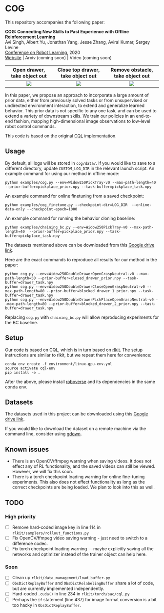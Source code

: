 # COG

This repository accompanies the following paper:

**COG: Connecting New Skills to Past Experience with Offline Reinforcement Learning** <br/>
Avi Singh, Albert Yu, Jonathan Yang, Jesse Zhang, Aviral Kumar, Sergey Levine <br/>
[Conference on Robot Learning](https://www.robot-learning.org/), 2020 <br/>
[Website](https://sites.google.com/view/cog-rl) | Arxiv (coming soon) | Video (coming soon)

| Open drawer, take object out      |   Close top drawer, take object out | Remove obstacle, take object out | 
:-------------------------:|:-------------------------:|:-------------------------:
![](https://i.imgur.com/IeePcyx.gif) | ![](https://i.imgur.com/SczIcrw.gif) | ![](https://i.imgur.com/F8Mxvvk.gif) |

In this paper, we propose an approach to incorporate a large amount of prior 
data, either from previously solved tasks or from unsupervised or undirected
environment interaction, to extend and generalize learned behavior. This prior 
data is not specific to any one task, and can be used to extend a variety of
downstream skills. We train our policies in an end-to-end fashion, mapping 
high-dimensional image observations to low-level robot control commands. 

This code is based on the original [CQL](https://github.com/aviralkumar2907/CQL)
implementation. 

## Usage

By default, all logs will be stored in `cog/data/`. If you would like to save to
a different directory, update `CUSTOM_LOG_DIR` in the relevant launch script. 
An example command for using our method in offline mode: 

`python examples/cog.py --env=Widow250PickTray-v0 --max-path-length=40 
--prior-buffer=pickplace_prior.npy --task-buffer=pickplace_task.npy`

An example command for online finetuning from a saved checkpoint:

`python examples/cog_finetune.py --checkpoint-dir=LOG_DIR 
--online-data-only --checkpoint-epoch=1000`

An example command for running the behavior cloning baseline:

`python examples/chaining_bc.py --env=Widow250PickTray-v0 --max-path-length=40 
--prior-buffer=pickplace_prior.npy --task-buffer=pickplace_task.npy`

The datasets mentioned above can be downloaded from this
[Google drive link](https://drive.google.com/drive/folders/1jxBQE1adsFT1sWsfatbhiZG6Zkf3EW0Q?usp=sharing). 

Here are the exact commands to reproduce all results for our method in the paper:

```shell script
python cog.py --env=Widow250DoubleDrawerOpenGraspNeutral-v0 --max-path-length=50 --prior-buffer=closed_drawer_prior.npy --task-buffer=drawer_task.npy
python cog.py --env=Widow250DoubleDrawerCloseOpenGraspNeutral-v0 --max-path-length=80 --prior-buffer=blocked_drawer_1_prior.npy --task-buffer=drawer_task.npy
python cog.py --env=Widow250DoubleDrawerPickPlaceOpenGraspNeutral-v0 --max-path-length=80 --prior-buffer=blocked_drawer_2_prior.npy --task-buffer=drawer_task.npy
```

Replacing `cog.py` with `chaining_bc.py` will allow reproducing experiments
for the BC baseline. 

## Setup
Our code is based on CQL, which is in turn based on [rlkit](https://github.com/vitchyr/rlkit). 
The setup instructions are similar to rlkit, but we repeat them here for convenience:

```shell script
conda env create -f environment/linux-gpu-env.yml
source activate cql-env
pip install -e .
```

After the above, please install [roboverse](https://github.com/avisingh599/roboverse)
and its dependencies in the same conda env. 

## Datasets
The datasets used in this project can be downloaded using this 
[Google drive link](https://drive.google.com/drive/folders/1jxBQE1adsFT1sWsfatbhiZG6Zkf3EW0Q?usp=sharing). 

If you would like to download the dataset on a remote machine via the command
line, consider using [gdown](https://pypi.org/project/gdown/). 

## Known issues
- There is an OpenCV/ffmpeg warning when saving videos. It does not effect any 
of RL functionality, and the saved videos can still be viewed. However, we will fix this soon. 
- There is a torch checkpoint loading warning for online fine-tuning experiments.
This also does not effect functionality as long as the correct checkpoints are 
being loaded. We plan to look into this as well. 


## TODO
### High priority
- [ ] Remove hard-coded image key in line 114 in `rlkit/samplers/rollout_functions.py`
- [ ] Fix OpenCV/ffmpeg video saving warning - just need to switch to a difference codec. 
- [ ] Fix torch checkpoint loading warning -- maybe explicitly saving all the networks and optimizer instead of the trainer object can help here. 

### Soon
- [ ] Clean up `rlkit/data_management/load_buffer.py`
- [ ] `ObsDictReplayBuffer` and `ObsDictRelabelingBuffer` share a lot of code, but are currently implemented independently.
- [ ] Hard-coded `.cuda()` in line 234 in `rlkit/torch/sac/cql.py`
- [ ] Perhaps the `if` statement (line 437) for image format conversion is a bit too hacky in `ObsDictReplayBuffer`. 
